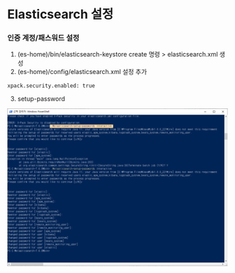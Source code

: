 # Elasticsearch 설정

### 인증 계정/패스워드 설정

1. \(es-home\)/bin/elasticsearch-keystore create  명령 &gt; elasticsearch.xml 생성
2. \(es-home\)/config/elasticsearch.xml   설정 추가

```text
xpack.security.enabled: true
```

3. setup-password 

![](.gitbook/assets/image%20%282%29.png)



